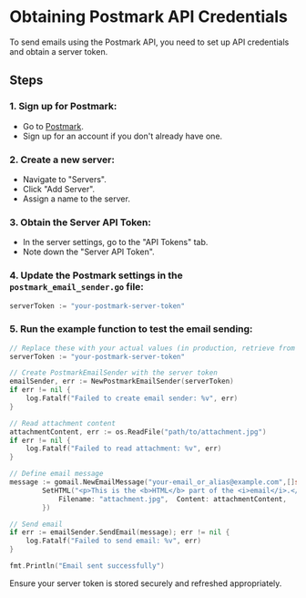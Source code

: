 # Obtaining Postmark API Credentials

To send emails using the Postmark API, you need to set up API credentials and obtain a server token.

## Steps

### 1. Sign up for Postmark:
- Go to [Postmark](https://postmarkapp.com/).
- Sign up for an account if you don't already have one.

### 2. Create a new server:
- Navigate to "Servers".
- Click "Add Server".
- Assign a name to the server.

### 3. Obtain the Server API Token:
- In the server settings, go to the "API Tokens" tab.
- Note down the "Server API Token".

### 4. Update the Postmark settings in the `postmark_email_sender.go` file:
```go
serverToken := "your-postmark-server-token"
```
### 5. Run the example function to test the email sending:
```go
// Replace these with your actual values (in production, retrieve from a secure file or secret manager)
serverToken := "your-postmark-server-token"

// Create PostmarkEmailSender with the server token
emailSender, err := NewPostmarkEmailSender(serverToken)
if err != nil {
    log.Fatalf("Failed to create email sender: %v", err)
}

// Read attachment content
attachmentContent, err := os.ReadFile("path/to/attachment.jpg")
if err != nil {
    log.Fatalf("Failed to read attachment: %v", err)
}

// Define email message
message := gomail.NewEmailMessage("your-email_or_alias@example.com",[]string{"recipient@example.com"}, "Test Email with attachment", "This is the plain text part of the email.").
		SetHTML("<p>This is the <b>HTML</b> part of the <i>email</i>.</p>").AddAttachments(gomail.Attachment{
			Filename: "attachment.jpg",  Content: attachmentContent,
		})

// Send email
if err := emailSender.SendEmail(message); err != nil {
    log.Fatalf("Failed to send email: %v", err)
}

fmt.Println("Email sent successfully")

```
Ensure your server token is stored securely and refreshed appropriately.